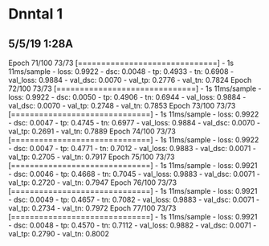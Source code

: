 # Dnntal 1
## 5/5/19 1:28A
Epoch 71/100
73/73 [==============================] - 1s 11ms/sample - loss: 0.9922 - dsc: 0.0048 - tp: 0.4933 - tn: 0.6908 - val_loss: 0.9884 - val_dsc: 0.0070 - val_tp: 0.2776 - val_tn: 0.7824
Epoch 72/100
73/73 [==============================] - 1s 11ms/sample - loss: 0.9922 - dsc: 0.0050 - tp: 0.4906 - tn: 0.6944 - val_loss: 0.9884 - val_dsc: 0.0070 - val_tp: 0.2748 - val_tn: 0.7853
Epoch 73/100
73/73 [==============================] - 1s 11ms/sample - loss: 0.9922 - dsc: 0.0047 - tp: 0.4745 - tn: 0.6977 - val_loss: 0.9884 - val_dsc: 0.0070 - val_tp: 0.2691 - val_tn: 0.7889
Epoch 74/100
73/73 [==============================] - 1s 11ms/sample - loss: 0.9922 - dsc: 0.0047 - tp: 0.4771 - tn: 0.7012 - val_loss: 0.9883 - val_dsc: 0.0071 - val_tp: 0.2705 - val_tn: 0.7917
Epoch 75/100
73/73 [==============================] - 1s 11ms/sample - loss: 0.9921 - dsc: 0.0046 - tp: 0.4668 - tn: 0.7045 - val_loss: 0.9883 - val_dsc: 0.0071 - val_tp: 0.2720 - val_tn: 0.7947
Epoch 76/100
73/73 [==============================] - 1s 11ms/sample - loss: 0.9921 - dsc: 0.0049 - tp: 0.4657 - tn: 0.7082 - val_loss: 0.9883 - val_dsc: 0.0071 - val_tp: 0.2734 - val_tn: 0.7972
Epoch 77/100
73/73 [==============================] - 1s 11ms/sample - loss: 0.9921 - dsc: 0.0048 - tp: 0.4570 - tn: 0.7112 - val_loss: 0.9882 - val_dsc: 0.0071 - val_tp: 0.2790 - val_tn: 0.8002


